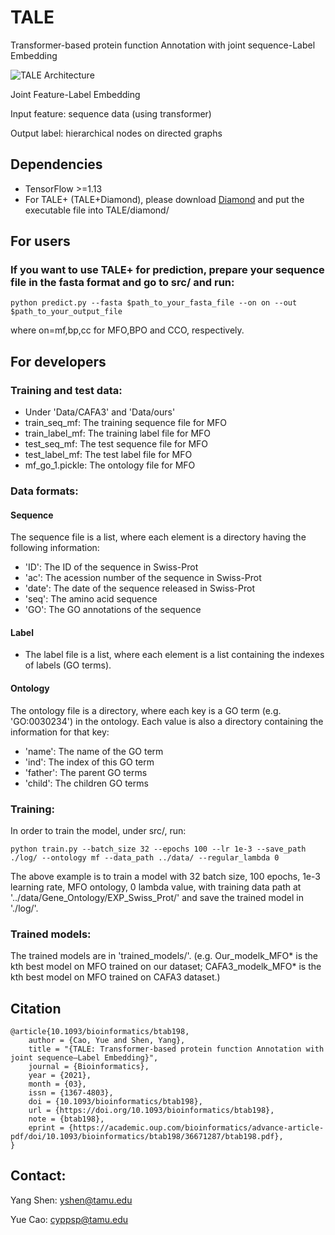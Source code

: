 # TALE
Transformer-based protein function Annotation with joint sequence-Label Embedding


![TALE Architecture](/ProteinFuncPred.png)


Joint Feature-Label Embedding 

Input feature: sequence data (using transformer) 

Output label: hierarchical nodes on directed graphs

## Dependencies
* TensorFlow >=1.13
* For TALE+ (TALE+Diamond), please download [Diamond](http://www.diamondsearch.org/index.php) and put the executable file into TALE/diamond/


## For users
### If you want to use TALE+ for prediction, prepare your sequence file in the fasta format and go to src/ and run:
`python predict.py --fasta $path_to_your_fasta_file --on on --out $path_to_your_output_file`

where on=mf,bp,cc for MFO,BPO and CCO, respectively.

## For developers
### Training and test data:
* Under 'Data/CAFA3' and 'Data/ours'
* train_seq_mf: The training sequence file for MFO 
* train_label_mf: The training label file for MFO
* test_seq_mf: The test sequence file for MFO
* test_label_mf: The test label file for MFO
* mf_go_1.pickle: The ontology file for MFO

### Data formats:
#### Sequence
The sequence file is a list, where each element is a directory having the following information:
* 'ID': The ID of the sequence in Swiss-Prot
* 'ac': The acession number of the sequence in Swiss-Prot
* 'date': The date of the sequence released in Swiss-Prot
* 'seq': The amino acid sequence
* 'GO':  The GO annotations of the sequence
#### Label 
* The label file is a list, where each element is a list containing the indexes of labels (GO terms).
#### Ontology 
The ontology file is a directory, where each key is a GO term (e.g. 'GO:0030234') in the ontology. Each value is also a directory containing the information for that key:
* 'name': The name of the GO term
* 'ind':  The index of this GO term
* 'father': The parent GO terms
* 'child': The children GO terms

### Training:
In order to train the model, under src/, run:

`python train.py --batch_size 32 --epochs 100 --lr 1e-3 --save_path ./log/ --ontology mf --data_path ../data/ --regular_lambda 0`

The above example is to train a model with 32 batch size, 100 epochs, 1e-3 learning rate, MFO ontology, 0 lambda value, with training data path at '../data/Gene_Ontology/EXP_Swiss_Prot/' and save the trained model in './log/'.

### Trained models:
The trained models are in 'trained_models/'. (e.g. Our_modelk_MFO* is the kth best model on MFO trained on our dataset; CAFA3_modelk_MFO* is the kth best model on MFO trained on CAFA3 dataset.)


## Citation
```
@article{10.1093/bioinformatics/btab198,
    author = {Cao, Yue and Shen, Yang},
    title = "{TALE: Transformer-based protein function Annotation with joint sequence–Label Embedding}",
    journal = {Bioinformatics},
    year = {2021},
    month = {03},
    issn = {1367-4803},
    doi = {10.1093/bioinformatics/btab198},
    url = {https://doi.org/10.1093/bioinformatics/btab198},
    note = {btab198},
    eprint = {https://academic.oup.com/bioinformatics/advance-article-pdf/doi/10.1093/bioinformatics/btab198/36671287/btab198.pdf},
}
```


## Contact:
Yang Shen: yshen@tamu.edu

Yue Cao:  cyppsp@tamu.edu
